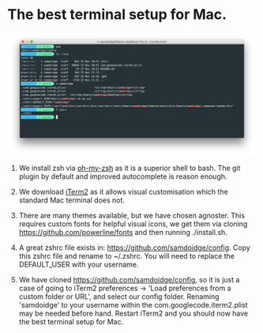 # The best terminal setup for Mac.

![best terminal screenshot](https://raw.githubusercontent.com/samdoidge/the-best-terminal-setup-mac/master/best-terminal.png)

1. We install zsh via [oh-my-zsh](https://github.com/robbyrussell/oh-my-zsh) as it is a superior shell to bash. The git plugin by default and improved autocomplete is reason enough.

2. We download [iTerm2](https://www.iterm2.com) as it allows visual customisation which the standard Mac terminal does not.

3. There are many themes available, but we have chosen agnoster. This requires custom fonts for helpful visual icons, we get them via cloning https://github.com/powerline/fonts and then running ./install.sh.

4. A great zshrc file exists in: https://github.com/samdoidge/config. Copy this zshrc file and rename to ~/.zshrc. You will need to replace the DEFAULT_USER with your username.

5. We have cloned https://github.com/samdoidge/config, so it is just a case of going to iTerm2 preferences -> 'Load preferences from a custom folder or URL', and select our config folder. Renaming 'samdoidge' to your username within the com.googlecode.iterm2.plist may be needed before hand. Restart iTerm2 and you should now have the best terminal setup for Mac.


